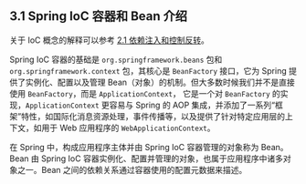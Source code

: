 ## 3.1 Spring IoC 容器和 Bean 介绍

关于 IoC 概念的解释可以参考 [2.1 依赖注入和控制反转](../PartI/0003-2.1-Dependency-Injection-and-Inversion-of-Control.md)。

Spring IoC 容器的基础是 `org.springframework.beans` 包和 `org.springframework.context` 包，其核心是 `BeanFactory` 接口，它为 Spring 提供了实例化、配置以及管理 Bean（对象）的机制。但大多数时候我们并不是直接使用 `BeanFactory`，而是 `ApplicationContext`， 它是一个对 `BeanFactory` 的实现，`ApplicationContext` 更容易与 Spring 的 AOP 集成，并添加了一系列“框架”特性，如国际化消息资源处理，事件传播等，以及提供了针对特定应用层的上下文，如用于 Web 应用程序的 `WebApplicationContext`。

在 Spring 中，构成应用程序主体并由 Spring IoC 容器管理的对象称为 Bean。Bean 由 Spring IoC 容器实例化、配置并管理的对象，也属于应用程序中诸多对象之一。Bean 之间的依赖关系通过容器使用的配置元数据来描述。

